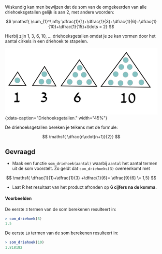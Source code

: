 Wiskundig kan men bewijzen dat de som van de omgekeerden van alle driehoeksgetallen gelijk is aan 2, met andere woorden:

$$
\mathsf{ \sum_{1}^\infty \dfrac{1}{1}+\dfrac{1}{3}+\dfrac{1}{6}+\dfrac{1}{10}+\dfrac{1}{15}+\ldots = 2}
$$

Hierbij zijn 1, 3, 6, 10, ... driehoeksgetallen omdat je ze kan vormen door het aantal cirkels in een driehoek te stapelen.

![Driehoeksgetallen.](media/TriangleNumbers.png "Driehoeksgetallen."){:data-caption="Driehoeksgetallen." width="45%"}

De driehoeksgetallen bereken je telkens met de formule:

$$
\mathsf{ \dfrac{n\cdot(n+1)}{2}}
$$

## Gevraagd

- Maak een functie `som_driehoek(aantal)` waarbij `aantal` het aantal termen uit de som voorstelt. Zo geldt dat `som_driehoeks(3)` overeenkomt met 

$$
\mathsf{ \dfrac{1}{1}+\dfrac{1}{3} +\dfrac{1}{6}= \dfrac{9}{6} \= 1,5}
$$

- Laat R het resultaat van het product afronden op **6 cijfers na de komma**.

#### Voorbeelden

De eerste `3` termen van de som berekenen resulteert in:

```R
> som_driehoek(3)
1.5
```

De eerste `10` termen van de som berekenen resulteert in:

```R
> som_driehoek(10)
1.818182
```
